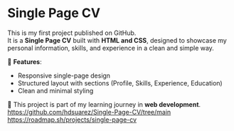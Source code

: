 # Single Page CV

This is my first project published on GitHub.  
It is a **Single Page CV** built with **HTML and CSS**, designed to showcase my personal information, skills, and experience in a clean and simple way.  

🔹 **Features**:  
- Responsive single-page design  
- Structured layout with sections (Profile, Skills, Experience, Education)  
- Clean and minimal styling  

🚀 This project is part of my learning journey in **web development**.  
https://github.com/hdsuarez/Single-Page-CV/tree/main
https://roadmap.sh/projects/single-page-cv
